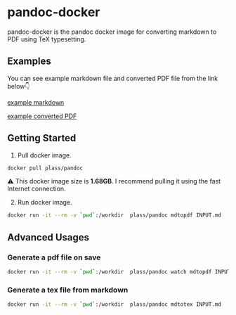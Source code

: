 # pandoc-docker

pandoc-docker is the  pandoc docker image for converting markdown to PDF using TeX typesetting.

## Examples

You can see example markdown file and converted PDF file from the link below👇

[example markdown](examples/example.md)

[example converted PDF](examples/example.pdf)

## Getting Started

1. Pull docker image.
```bash
docker pull plass/pandoc
```

⚠️ This docker image size is **1.68GB**. I recommend pulling it using the fast Internet connection.

2. Run docker image.
```bash
docker run -it --rm -v `pwd`:/workdir  plass/pandoc mdtopdf INPUT.md
```

## Advanced Usages

### Generate a pdf file on save

```bash
docker run -it --rm -v `pwd`:/workdir  plass/pandoc watch mdtopdf INPUT.md
```

### Generate a tex file from markdown

```bash
docker run -it --rm -v `pwd`:/workdir  plass/pandoc mdtotex INPUT.md
```
